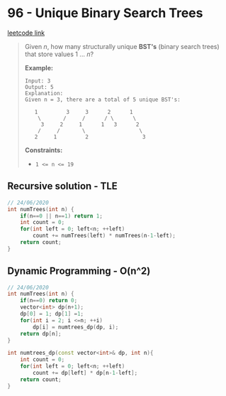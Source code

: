 # 96 - Unique Binary Search Trees

[leetcode link](https://leetcode.com/problems/unique-binary-search-trees/)

> Given *n*, how many structurally unique **BST's** (binary search trees) that store values 1 ... *n*?
>
> **Example:**
>
> ```
> Input: 3
> Output: 5
> Explanation:
> Given n = 3, there are a total of 5 unique BST's:
> 
>    1         3     3      2      1
>     \       /     /      / \      \
>      3     2     1      1   3      2
>     /     /       \                 \
>    2     1         2                 3
> ```
>
> **Constraints:**
>
> - `1 <= n <= 19`

## Recursive solution - TLE

```cpp
// 24/06/2020
int numTrees(int n) {
    if(n==0 || n==1) return 1;
    int count = 0;
    for(int left = 0; left<n; ++left)
        count += numTrees(left) * numTrees(n-1-left);
    return count;
}
```
## Dynamic Programming - O(n^2)

```cpp
// 24/06/2020
int numTrees(int n) {
    if(n==0) return 0;
    vector<int> dp(n+1);
    dp[0] = 1; dp[1] =1;
    for(int i = 2; i <=n; ++i)
        dp[i] = numtrees_dp(dp, i);
    return dp[n];
}

int numtrees_dp(const vector<int>& dp, int n){
    int count = 0;
    for(int left = 0; left<n; ++left)
        count += dp[left] * dp[n-1-left];
    return count;
}
```